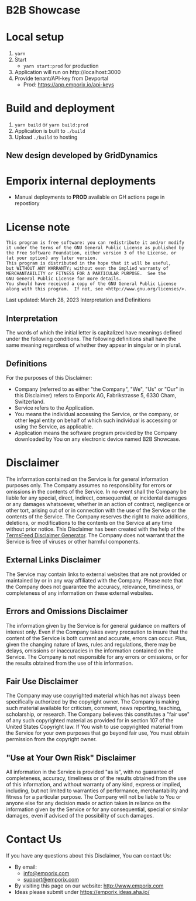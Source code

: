 # B2B Showcase

# Local setup

1. `yarn`
2. Start
    * `yarn start:prod` for production
3. Application will run on http://localhost:3000
4. Provide tenant/API-key from Devportal
    * Prod: https://app.emporix.io/api-keys


# Build and deployment

1. `yarn build` or `yarn build:prod`
2. Application is built to `./build`
3. Upload `./build` to hosting

## New design developed by GridDynamics

# Emporix internal deployments

* Manual deployments to **PROD** available on GH actions page in repostiory  

# License note
    This program is free software: you can redistribute it and/or modify
    it under the terms of the GNU General Public License as published by
    the Free Software Foundation, either version 3 of the License, or
    (at your option) any later version.
    This program is distributed in the hope that it will be useful,
    but WITHOUT ANY WARRANTY; without even the implied warranty of
    MERCHANTABILITY or FITNESS FOR A PARTICULAR PURPOSE.  See the
    GNU General Public License for more details.
    You should have received a copy of the GNU General Public License
    along with this program.  If not, see <http://www.gnu.org/licenses/>.

Last updated: March 28, 2023
Interpretation and Definitions  

## Interpretation  

The words of which the initial letter is capitalized have meanings defined
under the following conditions. The following definitions shall have the same
meaning regardless of whether they appear in singular or in plural.

## Definitions  

For the purposes of this Disclaimer:
  * Company (referred to as either "the Company", "We", "Us" or "Our" in this
    Disclaimer) refers to Emporix AG, Fabrikstrasse 5, 6330 Cham, Switzerland.
  * Service refers to the Application.
  * You means the individual accessing the Service, or the company, or other
    legal entity on behalf of which such individual is accessing or using the
    Service, as applicable.
  * Application means the software program provided by the Company downloaded
    by You on any electronic device named B2B Showcase.
# Disclaimer  

The information contained on the Service is for general information purposes
only.
The Company assumes no responsibility for errors or omissions in the contents
of the Service.
In no event shall the Company be liable for any special, direct, indirect,
consequential, or incidental damages or any damages whatsoever, whether in an
action of contract, negligence or other tort, arising out of or in connection
with the use of the Service or the contents of the Service. The Company
reserves the right to make additions, deletions, or modifications to the
contents on the Service at any time without prior notice. This Disclaimer has
been created with the help of the [TermsFeed Disclaimer
Generator](https://www.termsfeed.com/disclaimer-generator/).
The Company does not warrant that the Service is free of viruses or other
harmful components.

## External Links Disclaimer  

The Service may contain links to external websites that are not provided or
maintained by or in any way affiliated with the Company.
Please note that the Company does not guarantee the accuracy, relevance,
timeliness, or completeness of any information on these external websites.
## Errors and Omissions Disclaimer  

The information given by the Service is for general guidance on matters of
interest only. Even if the Company takes every precaution to insure that the
content of the Service is both current and accurate, errors can occur. Plus,
given the changing nature of laws, rules and regulations, there may be delays,
omissions or inaccuracies in the information contained on the Service.
The Company is not responsible for any errors or omissions, or for the results
obtained from the use of this information.
## Fair Use Disclaimer  

The Company may use copyrighted material which has not always been
specifically authorized by the copyright owner. The Company is making such
material available for criticism, comment, news reporting, teaching,
scholarship, or research.
The Company believes this constitutes a "fair use" of any such copyrighted
material as provided for in section 107 of the United States Copyright law.
If You wish to use copyrighted material from the Service for your own purposes
that go beyond fair use, You must obtain permission from the copyright owner.
## "Use at Your Own Risk" Disclaimer  

All information in the Service is provided "as is", with no guarantee of
completeness, accuracy, timeliness or of the results obtained from the use of
this information, and without warranty of any kind, express or implied,
including, but not limited to warranties of performance, merchantability and
fitness for a particular purpose.
The Company will not be liable to You or anyone else for any decision made or
action taken in reliance on the information given by the Service or for any
consequential, special or similar damages, even if advised of the possibility
of such damages.
# Contact Us  

If you have any questions about this Disclaimer, You can contact Us:
  * By email: 
    * info@emporix.com
    * support@emporix.com
  * By visiting this page on our website: <http://www.emporix.com>
  * Ideas please submit under https://emporix.ideas.aha.io/ 
